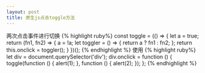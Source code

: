 ```yaml
---
layout: post
title: 原生js点击toggle方法
---
```


两次点击事件进行切换
{% highlight ruby%}
const toggle = (() => {
    let a = true;
    return (fn1, fn2) => {
        a = !a;
        let toggler = () => {
            return a ? fn1 : fn2;
        };
        return this.onclick = toggler();
    }
})();
{% endhighlight %}
使用
{% highlight ruby%}
let div = document.querySelector('div');
div.onclick = function () {
    toggle(function () {
        alert(1);
    }, function () {
        alert(2);
    });
};
{% endhighlight %}